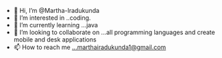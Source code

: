 - 👋 Hi, I’m @Martha-Iradukunda
- 👀 I’m interested in ..coding.
- 🌱 I’m currently learning ...java
- 💞️ I’m looking to collaborate on ...all programming languages and create mobile and desk applications
- 📫 How to reach me ...marthairadukunda1@gmail.com

<!---
Martha-Iradukunda/Martha-Iradukunda is a ✨ special ✨ repository because its `README.md` (this file) appears on your GitHub profile.
You can click the Preview link to take a look at your changes.
--->
